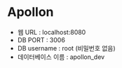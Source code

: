 # Apollon
- 웹 URL : localhost:8080
- DB PORT : 3006
- DB username : root (비밀번호 없음)
- 데이터베이스 이름 : apollon_dev
